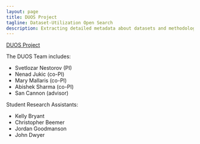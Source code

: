 ```yaml
---
layout: page
title: DUOS Project
tagline: Dataset-Utilization Open Search
description: Extracting detailed metadata about datasets and methodologies from economic research papers
---
```


[DUOS Project](http://www.duosproject.org) 

The DUOS Team includes:

- Svetlozar Nestorov (PI) 
- Nenad Jukic (co-PI)
- Mary Mallaris (co-PI)
- Abishek Sharma (co-PI)
- San Cannon (advisor)

Student Research Assistants:

- Kelly Bryant
- Christopher Beemer
- Jordan Goodmanson
- John Dwyer


